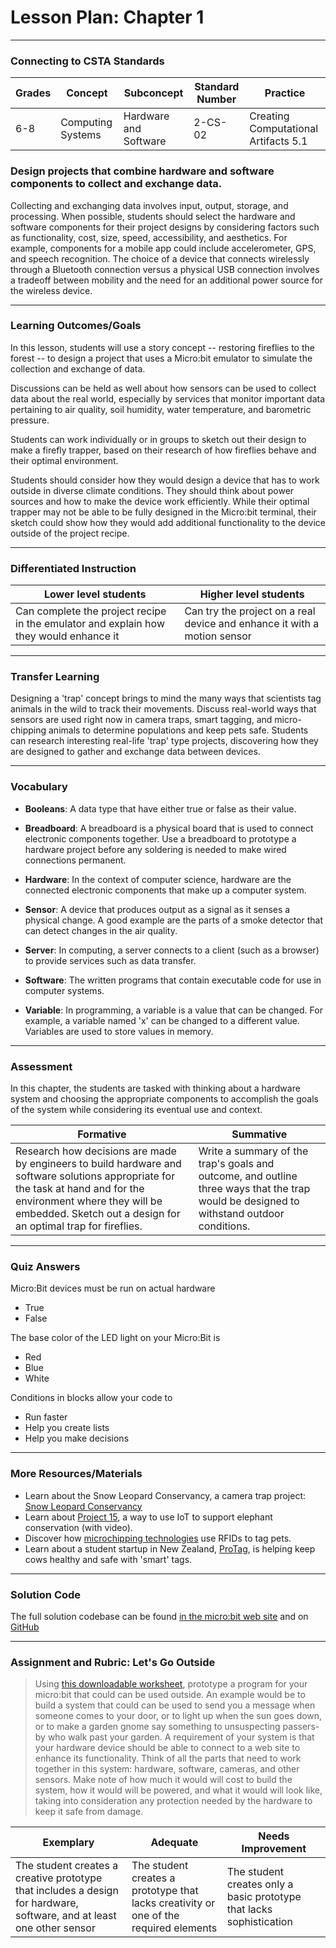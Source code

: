 # Lesson Plan: Chapter 1
---
### Connecting to CSTA Standards

Grades | Concept | Subconcept | Standard Number | Practice
---|---|---|---|---
6-8 | Computing Systems | Hardware and Software | 2-CS-02 | Creating Computational Artifacts 5.1 |

### Design projects that combine hardware and software components to collect and exchange data.

Collecting and exchanging data involves input, output, storage, and processing. When possible, students should select the hardware and software components for their project designs by considering factors such as functionality, cost, size, speed, accessibility, and aesthetics. For example, components for a mobile app could include accelerometer, GPS, and speech recognition. The choice of a device that connects wirelessly through a Bluetooth connection versus a physical USB connection involves a tradeoff between mobility and the need for an additional power source for the wireless device.

---

### Learning Outcomes/Goals

In this lesson, students will use a story concept -- restoring fireflies to the forest -- to design a project that uses a Micro:bit emulator to simulate the collection and exchange of data. 

Discussions can be held as well about how sensors can be used to collect data about the real world, especially by services that monitor important data pertaining to air quality, soil humidity, water temperature, and barometric pressure.

Students can work individually or in groups to sketch out their design to make a firefly trapper, based on their research of how fireflies behave and their optimal environment.

Students should consider how they would design a device that has to work outside in diverse climate conditions. They should think about power sources and how to make the device work efficiently. While their optimal trapper may not be able to be fully designed in the Micro:bit terminal, their sketch could show how they would add additional functionality to the device outside of the project recipe.

---

### Differentiated Instruction

Lower level students | Higher level students
---|---
Can complete the project recipe in the emulator and explain how they would enhance it | Can try the project on a real device and enhance it with a motion sensor

---

### Transfer Learning

Designing a 'trap' concept brings to mind the many ways that scientists tag animals in the wild to track their movements. Discuss real-world ways that sensors are used right now in camera traps, smart tagging, and micro-chipping animals to determine populations and keep pets safe. Students can research interesting real-life 'trap' type projects, discovering how they are designed to gather and exchange data between devices.

---

### Vocabulary

- **Booleans**: A data type that have either true or false as their value. 

- **Breadboard**: A breadboard is a physical board that is used to connect electronic components together. Use a breadboard to prototype a hardware project before any soldering is needed to make wired connections permanent.

- **Hardware**: In the context of computer science, hardware are the connected electronic components that make up a computer system.

- **Sensor**: A device that produces output as a signal as it senses a physical change. A good example are the parts of a smoke detector that can detect changes in the air quality.

- **Server**: In computing, a server connects to a client (such as a browser) to provide services such as data transfer.

- **Software**: The written programs that contain executable code for use in computer systems.

- **Variable**: In programming, a variable is a value that can be changed. For example, a variable named 'x' can be changed to a different value. Variables are used to store values in memory.

---

### Assessment

In this chapter, the students are tasked with thinking about a hardware system and choosing the appropriate components to accomplish the goals of the system while considering its eventual use and context.

Formative | Summative
---|---
Research how decisions are made by engineers to build hardware and software solutions appropriate for the task at hand and for the environment where they will be embedded. Sketch out a design for an optimal trap for fireflies. | Write a summary of the trap's goals and outcome, and outline three ways that the trap would be designed to withstand outdoor conditions.

---

### Quiz Answers

Micro:Bit devices must be run on actual hardware
 - True
 - <span class="highlight">False</span>

 The base color of the LED light on your Micro:Bit is
 - <span class="highlight">Red</span>
 - Blue
 - White

 Conditions in blocks allow your code to 
  - Run faster 
  - Help you create lists
  - <span class="highlight">Help you make decisions</span>

---

### More Resources/Materials

- Learn about the Snow Leopard Conservancy, a camera trap project: [Snow Leopard Conservancy](https://snowleopardconservancy.org/2020/03/11/using-camera-trap-technology-to-monitor-snow-leopards/)
- Learn about [Project 15](https://docs.microsoft.com/en-us/shows/Azure-Videos/project-15), a way to use IoT to support elephant conservation (with video).
- Discover how [microchipping technologies](https://petkey.org/public/howitworks.aspx) use RFIDs to tag pets.
- Learn about a student startup in New Zealand, [ProTag](https://www.startupdaily.net/2022/02/kiwi-agritech-startup-protag-raises-1m/), is helping keep cows healthy and safe with 'smart' tags.

---

### Solution Code

The full solution codebase can be found [in the micro:bit web site](https://makecode.microbit.org/_3sjgH4gxeLYH) and on [GitHub](https://github.com/CS4Kids/CS4Kids-firefly-trapper)

---

### Assignment and Rubric: Let's Go Outside

> Using [this downloadable worksheet](https://cs4kids.club/ch1-worksheet.pdf), prototype a program for your micro:bit that could can be used outside. An example would be to build a system that could can be used to send you a message when someone comes to your door, or to light up when the sun goes down, or to make a garden gnome say something to unsuspecting passers-by who walk past your garden. A requirement of your system is that your hardware device should be able to connect to a web site to enhance its functionality. Think of all the parts that need to work together in this system: hardware, software, cameras, and other sensors. Make note of how much it would will cost to build the system, how it would will be powered, and what it would will look like, taking into consideration any protection needed by the hardware to keep it safe from damage. 

Exemplary | Adequate | Needs Improvement 
---|---|---
The student creates a creative prototype that includes a design for hardware, software, and at least one other sensor | The student creates a prototype that lacks creativity or one of the required elements | The student creates only a basic prototype that lacks sophistication

